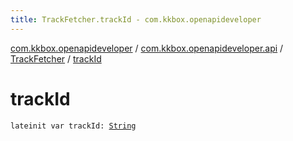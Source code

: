 ```yaml
---
title: TrackFetcher.trackId - com.kkbox.openapideveloper
---
```


[com.kkbox.openapideveloper](../../index.html) / [com.kkbox.openapideveloper.api](../index.html) / [TrackFetcher](index.html) / [trackId](.)

# trackId

`lateinit var trackId: `[`String`](https://kotlinlang.org/api/latest/jvm/stdlib/kotlin/-string/index.html)